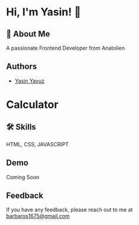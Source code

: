 
# Hi, I'm Yasin! 👋


## 🚀 About Me
A passionate Frontend Developer from Anatolien


## Authors



- [Yasin Yavuz](https://github.com/barbaros163)



# Calculator


## 🛠 Skills
HTML, CSS, JAVASCRIPT


## Demo
Coming Soon

## Feedback

If you have any feedback, please reach out to me at barbaros1675@gmail.com

